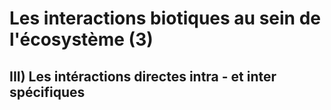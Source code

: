 # Les interactions biotiques au sein de l'écosystème (3)

## III) Les intéractions directes intra - et inter spécifiques